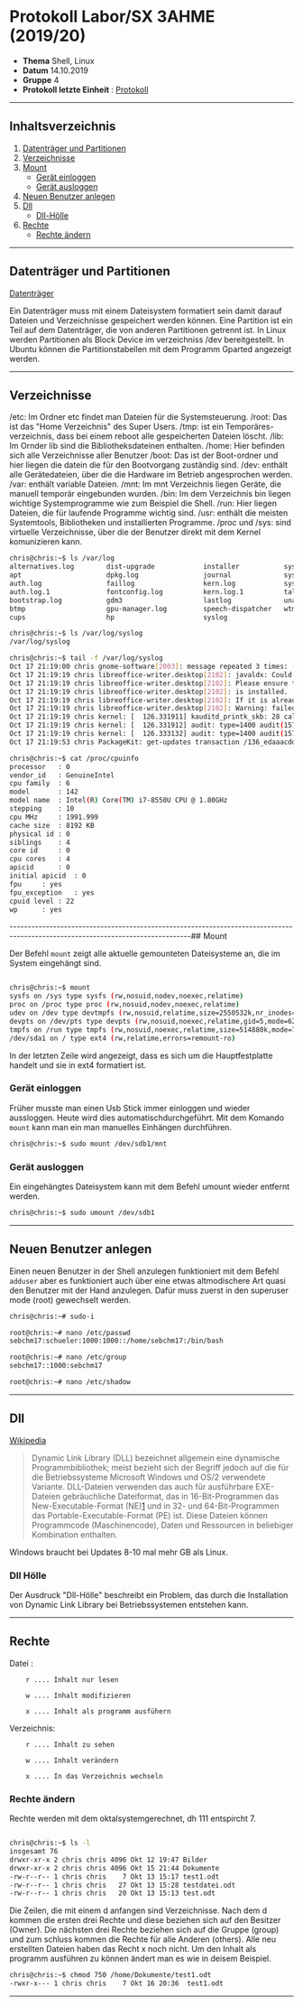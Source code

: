 # Protokoll Labor/SX 3AHME (2019/20)

* **Thema** Shell, Linux
* **Datum** 14.10.2019
* **Gruppe** 4
* **Protokoll letzte Einheit** : [Protokoll](https://github.com/HTLMechatronics/m17-3ahme-la1-sx/blob/sebchm17/sebchm17/protokolle/protokolle_2019-09-30sebchm17.md)

--------------------------------------------------------------------------------------------------------------------------------
## Inhaltsverzeichnis
1.  [Datenträger und Partitionen](#datenträger-und-partitionen)
1.  [Verzeichnisse](#verzeichnisse)
1.  [Mount](#mount)
      * [Gerät einloggen](#gerät-einloggen)
      * [Gerät ausloggen](#gerät-ausloggen)
1.  [Neuen Benutzer anlegen](#neuen-benutzer-anlegen)
1.  [Dll](#dll)
      * [Dll-Hölle](#dll-hölle)
1.  [Rechte](#rechte)
      * [Rechte ändern](#rechte-ändern)

--------------------------------------------------------------------------------------------------------------------------------

## Datenträger und Partitionen
[Datenträger][1]

Ein Datenträger muss mit einem Dateisystem formatiert sein damit darauf Dateien und Verzeichnisse gespeichert werden können.
Eine Partition ist ein Teil auf dem Datenträger, die von anderen Partitionen getrennt ist.
In Linux werden Partitionen als Block Device im verzeichniss /dev bereitgestellt. In Ubuntu können die Partitionstabellen mit dem Programm Gparted angezeigt werden.

--------------------------------------------------------------------------------------------------------------------------------
## Verzeichnisse

/etc: Im Ordner etc findet man Dateien für die Systemsteuerung.
/root: Das ist das "Home Verzeichnis" des Super Users.
/tmp: ist ein Temporäres-verzeichnis, dass bei einem reboot alle gespeicherten Dateien löscht.
/lib: Im Ornder lib sind die Bibliotheksdateinen enthalten.
/home: Hier befinden sich alle Verzeichnisse aller Benutzer
/boot: Das ist der Boot-ordner und hier liegen die datein die für den Bootvorgang zuständig sind.
/dev: enthält alle Gerätedateien, über die die Hardware im Betrieb angesprochen werden.
/var: enthält variable Dateien. 
/mnt: Im mnt Verzeichnis liegen Geräte, die manuell temporär eingebunden wurden.
/bin: Im dem Verzeichnis bin liegen wichtige Systemprogramme wie zum Beispiel die Shell.
/run: Hier liegen Dateien, die für laufende Programme wichtig sind.
/usr: enthält die meisten Systemtools, Bibliotheken und installierten Programme.
/proc und /sys: sind virtuelle Verzeichnisse, über die der Benutzer direkt mit dem Kernel komunizieren kann.

```bash
chris@chris:~$ ls /var/log
alternatives.log  	    dist-upgrade     	    installer           syslog.1
apt               	    dpkg.log         	    journal             syslog.2.gz
auth.log         	    faillog         	    kern.log            syslog.3.gz
auth.log.1        	    fontconfig.log   	    kern.log.1          tallylog
bootstrap.log     	    gdm3             	    lastlog             unattended-upgrades
btmp              	    gpu-manager.log  	    speech-dispatcher   wtmp
cups              	    hp               	    syslog

chris@chris:~$ ls /var/log/syslog
/var/log/syslog

chris@chris:~$ tail -f /var/log/syslog
Oct 17 21:19:00 chris gnome-software[2003]: message repeated 3 times: [ Failed to load snap icon: local snap has no icon]
Oct 17 21:19:19 chris libreoffice-writer.desktop[2102]: javaldx: Could not find a Java Runtime Environment!
Oct 17 21:19:19 chris libreoffice-writer.desktop[2102]: Please ensure that a JVM and the package libreoffice-java-common
Oct 17 21:19:19 chris libreoffice-writer.desktop[2102]: is installed.
Oct 17 21:19:19 chris libreoffice-writer.desktop[2102]: If it is already installed then try removing ~/.libreoffice/3/user/config/javasettings_Linux_*.xml
Oct 17 21:19:19 chris libreoffice-writer.desktop[2102]: Warning: failed to read path from javaldx
Oct 17 21:19:19 chris kernel: [  126.331911] kauditd_printk_skb: 28 callbacks suppressed
Oct 17 21:19:19 chris kernel: [  126.331912] audit: type=1400 audit(1571339959.616:39): apparmor="ALLOWED" operation="open" profile="libreoffice-soffice" name="/usr/share/drirc.d/00-mesa-defaults.conf" pid=2122 comm="soffice.bin" requested_mask="r" denied_mask="r" fsuid=1000 ouid=0
Oct 17 21:19:19 chris kernel: [  126.333132] audit: type=1400 audit(1571339959.620:40): apparmor="ALLOWED" operation="open" profile="libreoffice-soffice" name="/usr/share/drirc.d/00-mesa-defaults.conf" pid=2122 comm="soffice.bin" requested_mask="r" denied_mask="r" fsuid=1000 ouid=0
Oct 17 21:19:53 chris PackageKit: get-updates transaction /136_edaaacdd from uid 1000 finished with success after 785ms

chris@chris:~$ cat /proc/cpuinfo
processor	: 0
vendor_id	: GenuineIntel
cpu family	: 6
model		: 142
model name	: Intel(R) Core(TM) i7-8550U CPU @ 1.80GHz
stepping	: 10
cpu MHz		: 1991.999
cache size	: 8192 KB
physical id	: 0
siblings	: 4
core id		: 0
cpu cores	: 4
apicid		: 0
initial apicid	: 0
fpu		: yes
fpu_exception	: yes
cpuid level	: 22
wp		: yes

```  
--------------------------------------------------------------------------------------------------------------------------------## Mount 

Der Befehl ``mount`` zeigt alle aktuelle gemounteten Dateisysteme an, die im System eingehängt sind.

```bash

chris@chris:~$ mount
sysfs on /sys type sysfs (rw,nosuid,nodev,noexec,relatime)
proc on /proc type proc (rw,nosuid,nodev,noexec,relatime)
udev on /dev type devtmpfs (rw,nosuid,relatime,size=2550532k,nr_inodes=637633,mode=755)
devpts on /dev/pts type devpts (rw,nosuid,noexec,relatime,gid=5,mode=620,ptmxmode=000)
tmpfs on /run type tmpfs (rw,nosuid,noexec,relatime,size=514880k,mode=755)
/dev/sda1 on / type ext4 (rw,relatime,errors=remount-ro)

```

In der letzten Zeile wird angezeigt, dass es sich um die Hauptfestplatte handelt und sie in ext4 formatiert ist.

### Gerät einloggen

Früher musste man einen Usb Stick immer einloggen und wieder aussloggen. Heute wird dies automatischdurchgeführt.
Mit dem Komando ```mount``` kann man ein man manuelles Einhängen durchführen.
 ```bash
 chris@chris:~$ sudo mount /dev/sdb1/mnt
 ```

### Gerät ausloggen

Ein eingehängtes Dateisystem kann mit dem Befehl umount wieder entfernt werden.
```bash
chris@chris:~$ sudo umount /dev/sdb1
```

--------------------------------------------------------------------------------------------------------------------------------
## Neuen Benutzer anlegen

Einen neuen Benutzer in der Shell anzulegen funktioniert mit dem Befehl ``adduser``  aber es funktioniert auch über eine etwas altmodischere Art quasi den Benutzer mit der Hand anzulegen. Dafür muss zuerst in den superuser mode (root) gewechselt werden.

```bash
chris@chris:~# sudo-i

root@chris:~# nano /etc/passwd
sebchm17:schueler:1000:1000::/home/sebchm17:/bin/bash

root@chris:~# nano /etc/group
sebchm17::1000:sebchm17

root@chris:~# nano /etc/shadow

```
--------------------------------------------------------------------------------------------------------------------------------
## Dll
[Wikipedia](https://de.wikipedia.org/wiki/Dynamic_Link_Library)

>Dynamic Link Library (DLL) bezeichnet allgemein eine dynamische Programmbibliothek; meist bezieht sich der Begriff jedoch auf die für die Betriebssysteme Microsoft Windows und OS/2 verwendete Variante. DLL-Dateien verwenden das auch für ausführbare EXE-Dateien gebräuchliche Dateiformat, das in 16-Bit-Programmen das New-Executable-Format (NE)[1] und in 32- und 64-Bit-Programmen das Portable-Executable-Format (PE) ist. Diese Dateien können Programmcode (Maschinencode), Daten und Ressourcen in beliebiger Kombination enthalten.

Windows braucht bei Updates 8-10 mal mehr GB als Linux.

### Dll Hölle

Der Ausdruck "Dll-Hölle" beschreibt ein Problem, das durch die Installation von Dynamic Link Library bei Betriebssystemen entstehen kann.

--------------------------------------------------------------------------------------------------------------------------------
## Rechte 

Datei :
        
        r .... Inhalt nur lesen
        
        w .... Inhalt modifizieren
        
        x .... Inhalt als programm ausfühern
 

Verzeichnis: 

        r .... Inhalt zu sehen
             
        w .... Inhalt verändern
             
        x .... In das Verzeichnis wechseln
     


### Rechte ändern

Rechte werden mit dem oktalsystemgerechnet, dh 111 entspircht 7.

```bash

chris@chris:~$ ls -l
insgesamt 76
drwxr-xr-x 2 chris chris 4096 Okt 12 19:47 Bilder
drwxr-xr-x 2 chris chris 4096 Okt 15 21:44 Dokumente
-rw-r--r-- 1 chris chris    7 Okt 13 15:17 test1.odt
-rw-r--r-- 1 chris chris   27 Okt 13 15:28 testdatei.odt
-rw-r--r-- 1 chris chris   20 Okt 13 15:13 test.odt
```

Die Zeilen, die mit einem d anfangen sind Verzeichnisse. Nach dem d kommen die ersten drei Rechte und diese beziehen sich auf den Besitzer (Owner). Die nächsten drei Rechte beziehen sich auf die Gruppe (group) und zum schluss kommen die Rechte für alle Anderen (others). Alle neu erstellten Dateien haben das Recht x noch nicht. Um den Inhalt als programm ausführen zu können ändert man es wie in deisem Beispiel.


```bash
chris@chris:~$ chmod 750 /home/Dokumente/test1.odt
-rwxr-x--- 1 chris chris    7 Okt 16 20:36  test1.odt
````
--------------------------------------------------------------------------------------------------------------------------------------

[Protokoll]:https://github.com/HTLMechatronics/m17-3ahme-la1-sx/blob/sebchm17/sebchm17/protokolle/protokolle_2019-09-30sebchm17.md

[1]:https://www.google.com/url?sa=i&rct=j&q=&esrc=s&source=images&cd=&ved=2ahUKEwiDguKV-6PlAhXECuwKHVEUALYQjRx6BAgBEAQ&url=https%3A%2F%2Faskubuntu.com%2Fquestions%2F738750%2Fcant-install-windows-10-alongside-ubuntu-mbr-error&psig=AOvVaw2vhHPiv5KrXulP44vjbXqN&ust=1571424375747436
